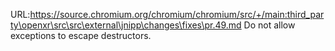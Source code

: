 URL:https://source.chromium.org/chromium/chromium/src/+/main:third_party\openxr\src\src\external\jnipp\changes\fixes\pr.49.md
Do not allow exceptions to escape destructors.
